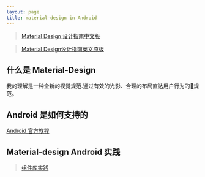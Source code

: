 ```yaml
---
layout: page
title: material-design in Android
---
```


> [Material Design 设计指南中文版](http://wiki.jikexueyuan.com/project/material-design/material-design-intro/introduction.html)

> [Material Design设计指南英文原版](https://material.io/guidelines/?hl=zh-cn#introduction-goals)



## 什么是 Material-Design
我的理解是一种全新的视觉规范.通过有效的光影、合理的布局直达用户行为的规范。

## Android 是如何支持的
[Android 官方教程](https://developer.android.com/training/material/index.html)

## Material-design Android 实践

> [组件库实践](https://github.com/atomtong/awesome-android-ui/blob/master/pages/Material.md)
